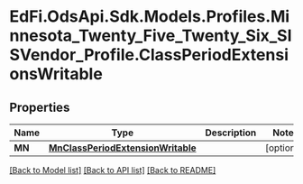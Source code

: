 # EdFi.OdsApi.Sdk.Models.Profiles.Minnesota_Twenty_Five_Twenty_Six_SISVendor_Profile.ClassPeriodExtensionsWritable

## Properties

Name | Type | Description | Notes
------------ | ------------- | ------------- | -------------
**MN** | [**MnClassPeriodExtensionWritable**](MnClassPeriodExtensionWritable.md) |  | [optional] 

[[Back to Model list]](../README.md#documentation-for-models) [[Back to API list]](../README.md#documentation-for-api-endpoints) [[Back to README]](../README.md)

